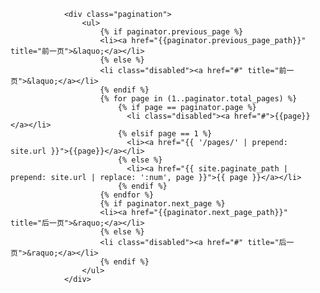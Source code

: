 <!-- pagination -->
                <div class="pagination">
                    <ul>
                        {% if paginator.previous_page %}
                        <li><a href="{{paginator.previous_page_path}}" title="前一页">&laquo;</a></li>
                        {% else %}
                        <li class="disabled"><a href="#" title="前一页">&laquo;</a></li>
                        {% endif %}
                        {% for page in (1..paginator.total_pages) %}
                            {% if page == paginator.page %}
                              <li class="disabled"><a href="#">{{page}}</a></li>
                            {% elsif page == 1 %}
                              <li><a href="{{ '/pages/' | prepend: site.url }}">{{page}}</a></li>
                            {% else %}
                              <li><a href="{{ site.paginate_path | prepend: site.url | replace: ':num', page }}">{{ page }}</a></li>
                            {% endif %}
                        {% endfor %}
                        {% if paginator.next_page %}
                        <li><a href="{{paginator.next_page_path}}" title="后一页">&raquo;</a></li>
                        {% else %}
                        <li class="disabled"><a href="#" title="后一页">&raquo;</a></li>
                        {% endif %}
                    </ul>
                </div>
<!-- /pagination -->
<!-- 第{{paginator.page}}页/共{{paginator.total_pages}}页 -->